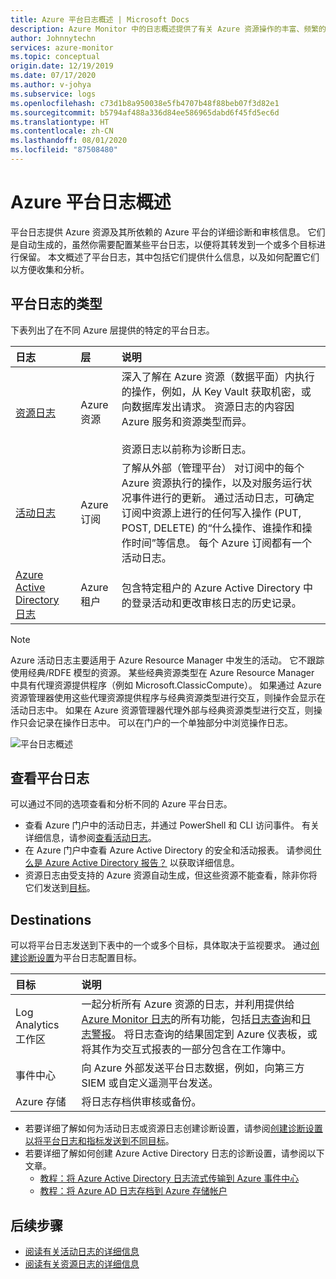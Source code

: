 ```yaml
---
title: Azure 平台日志概述 | Microsoft Docs
description: Azure Monitor 中的日志概述提供了有关 Azure 资源操作的丰富、频繁的数据。
author: Johnnytechn
services: azure-monitor
ms.topic: conceptual
origin.date: 12/19/2019
ms.date: 07/17/2020
ms.author: v-johya
ms.subservice: logs
ms.openlocfilehash: c73d1b8a950038e5fb4707b48f88beb07f3d82e1
ms.sourcegitcommit: b5794af488a336d84ee586965dabd6f45fd5ec6d
ms.translationtype: HT
ms.contentlocale: zh-CN
ms.lasthandoff: 08/01/2020
ms.locfileid: "87508480"
---
```

# <a name="overview-of-azure-platform-logs"></a>Azure 平台日志概述
平台日志提供 Azure 资源及其所依赖的 Azure 平台的详细诊断和审核信息。 它们是自动生成的，虽然你需要配置某些平台日志，以便将其转发到一个或多个目标进行保留。 本文概述了平台日志，其中包括它们提供什么信息，以及如何配置它们以方便收集和分析。

## <a name="types-of-platform-logs"></a>平台日志的类型
下表列出了在不同 Azure 层提供的特定的平台日志。

| 日志 | 层 | 说明 |
|:---|:---|:---|
| [资源日志](resource-logs.md) | Azure 资源 | 深入了解在 Azure 资源（数据平面）内执行的操作，例如，从 Key Vault 获取机密，或向数据库发出请求。  资源日志的内容因 Azure 服务和资源类型而异。<br><br>资源日志以前称为诊断日志。   |
| [活动日志](activity-log.md) | Azure 订阅 | 了解从外部（管理平台）  对订阅中的每个 Azure 资源执行的操作，以及对服务运行状况事件进行的更新。 通过活动日志，可确定订阅中资源上进行的任何写入操作 (PUT, POST, DELETE) 的“什么操作、谁操作和操作时间”等信息。    每个 Azure 订阅都有一个活动日志。 |
| [Azure Active Directory 日志](../../active-directory/reports-monitoring/overview-reports.md) | Azure 租户 |  包含特定租户的 Azure Active Directory 中的登录活动和更改审核日志的历史记录。   |

> [!NOTE]
> Azure 活动日志主要适用于 Azure Resource Manager 中发生的活动。 它不跟踪使用经典/RDFE 模型的资源。 某些经典资源类型在 Azure Resource Manager 中具有代理资源提供程序（例如 Microsoft.ClassicCompute）。 如果通过 Azure 资源管理器使用这些代理资源提供程序与经典资源类型进行交互，则操作会显示在活动日志中。 如果在 Azure 资源管理器代理外部与经典资源类型进行交互，则操作只会记录在操作日志中。 可以在门户的一个单独部分中浏览操作日志。

![平台日志概述](./media/platform-logs-overview/logs-overview.png)




## <a name="viewing-platform-logs"></a>查看平台日志
可以通过不同的选项查看和分析不同的 Azure 平台日志。

- 查看 Azure 门户中的活动日志，并通过 PowerShell 和 CLI 访问事件。 有关详细信息，请参阅[查看活动日志](activity-log.md#view-the-activity-log)。 
- 在 Azure 门户中查看 Azure Active Directory 的安全和活动报表。 请参阅[什么是 Azure Active Directory 报告？](../../active-directory/reports-monitoring/overview-reports.md)  以获取详细信息。
- 资源日志由受支持的 Azure 资源自动生成，但这些资源不能查看，除非你将它们发送到[目标](#destinations)。 

## <a name="destinations"></a>Destinations
可以将平台日志发送到下表中的一个或多个目标，具体取决于监视要求。 通过[创建诊断设置](diagnostic-settings.md)为平台日志配置目标。

| 目标 | 说明 |
|:---|:---|
| Log Analytics 工作区 | 一起分析所有 Azure 资源的日志，并利用提供给 [Azure Monitor 日志](data-platform-logs.md)的所有功能，包括[日志查询](../log-query/log-query-overview.md)和[日志警报](alerts-log.md)。 将日志查询的结果固定到 Azure 仪表板，或将其作为交互式报表的一部分包含在工作簿中。 |  |
| 事件中心 | 向 Azure 外部发送平台日志数据，例如，向第三方 SIEM 或自定义遥测平台发送。
| Azure 存储 | 将日志存档供审核或备份。 |

- 若要详细了解如何为活动日志或资源日志创建诊断设置，请参阅[创建诊断设置以将平台日志和指标发送到不同目标](diagnostic-settings.md)。 
- 若要详细了解如何创建 Azure Active Directory 日志的诊断设置，请参阅以下文章。
  - [教程：将 Azure Active Directory 日志流式传输到 Azure 事件中心](../../active-directory/reports-monitoring/tutorial-azure-monitor-stream-logs-to-event-hub.md)
  - [教程：将 Azure AD 日志存档到 Azure 存储帐户](../../active-directory/reports-monitoring/quickstart-azure-monitor-route-logs-to-storage-account.md)
<!--Not available in MC: /active-directory/reports-monitoring/howto-integrate-activity-logs-with-log-analytics.md-->


## <a name="next-steps"></a>后续步骤

* [阅读有关活动日志的详细信息](activity-log.md)
* [阅读有关资源日志的详细信息](resource-logs.md)


